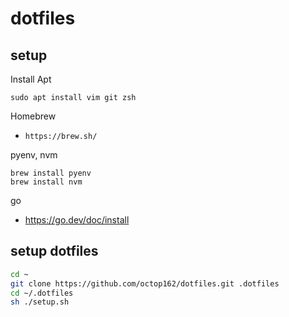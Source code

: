# dotfiles

## setup

Install Apt

```
sudo apt install vim git zsh
```

Homebrew

- `https://brew.sh/`

pyenv, nvm

```
brew install pyenv
brew install nvm
```

go

- https://go.dev/doc/install

## setup dotfiles

```bash
cd ~
git clone https://github.com/octop162/dotfiles.git .dotfiles
cd ~/.dotfiles
sh ./setup.sh
```

